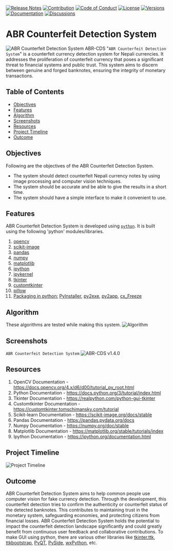 [![Release Notes](https://img.shields.io/badge/releases-view-blue)](https://github.com/theranjitraut/abr-cds/releases)
[![Contribution](https://img.shields.io/badge/contribute-welcome-green)](https://github.com/theranjitraut/abr-cds/blob/main/CONTRIBUTING.md)
[![Code of Conduct](https://img.shields.io/badge/code%20of%20conduct-view-white)](https://github.com/theranjitraut/abr-cds/blob/main/CODE_OF_CONDUCT.md)
[![License](https://img.shields.io/badge/license-mit-red)](https://github.com/theranjitraut/abr-cds/blob/main/LICENSE)
[![Versions](https://img.shields.io/badge/versions-1.4.0-orange)](https://github.com/theranjitraut/abr-cds/tags)
[![Documentation](https://img.shields.io/badge/documentation-view-violet)](https://github.com/theranjitraut/abr-cds/blob/main/README.md)
[![Discussions](https://img.shields.io/badge/discussions-view-yellow)](https://github.com/orgs/theranjitraut/abr-cds/discussions)
# ABR Counterfeit Detection System
![ABR Counterfeit Detection System](https://github.com/theranjitraut/abr-cds/blob/main/pixels/abr-cds-bg.png)
ABR-CDS "`ABR Counterfeit Detection System`" is a counterfeit currency detection system for Nepali currencies. It addresses the proliferation of counterfeit currency that poses a significant threat to financial systems and public trust. This system aims to discern between genuine and forged banknotes, ensuring the integrity of monetary transactions.

## Table of Contents

- [Objectives](#objectives)
- [Features](#features)
- [Algorithm](#algorithm)
- [Screenshots](#screenshots)
- [Resources](#resources)
- [Project Timeline](#project-timeline)
- [Outcome](#outcome)

## Objectives
Following are the objectives of the ABR Counterfeit Detection System.
- The system should detect counterfeit Nepali currency notes by using image processing and computer vision techniques.
- The system should be accurate and be able to give the results in a short time. 
- The system should have a simple interface to make it convenient to use.

## Features
ABR Counterfeit Detection System is developed using [`python`](https://www.python.org). It is built using the following 'python' modules/libraries.
1. [opencv](https://docs.opencv.org/4.x/d6/d00/tutorial_py_root.html)
2. [scikit-image](https://scikit-image.org/docs/stable/)
3. [pandas](https://pandas.pydata.org/docs/)
4. [numpy](https://numpy.org/doc/stable/)
5. [matplotlib](https://matplotlib.org/stable/tutorials/index)
6. [ipython](https://ipython.org/documentation.html)
7. [ipykernel](https://ipython.readthedocs.io/en/stable/install/kernel_install.html)
8. [tkinter](https://docs.python.org/3/library/tk.html)
9. [customtkinter](https://customtkinter.tomschimansky.com/)
10. [pillow](https://pillow.readthedocs.io/en/stable/)
11. [Packaging in python:](https://packaging.python.org/en/latest/overview/) [PyInstaller](https://pyinstaller.org/en/stable/), [py2exe](https://www.py2exe.org/), [py2app](https://py2app.readthedocs.io/en/latest/), [cx_Freeze](https://cx-freeze.readthedocs.io/en/stable/)

## Algorithm
These algorithms are tested while making this system.
![Algorithm](https://github.com/theranjitraut/abr-cds/blob/main/pixels/algorithm.jpg)

## Screenshots
`ABR Counterfeit Detection System`
![ABR-CDS v1.4.0](https://github.com/theranjitraut/abr-cds/blob/main/pixels/abr-cds-ui.png)

## Resources
1. OpenCV Documentation - https://docs.opencv.org/4.x/d6/d00/tutorial_py_root.html
2. Python Documentation - https://docs.python.org/3/tutorial/index.html
3. Tkinter Documentation - https://realpython.com/python-gui-tkinter
4. Customtkinter Documentation - https://customtkinter.tomschimansky.com/tutorial
5. Scikit-learn Documentation - https://scikit-image.org/docs/stable
6. Pandas Documentation - https://pandas.pydata.org/docs
7. Numpy Documentation - https://numpy.org/doc/stable
8. Matplotlib Documentation - https://matplotlib.org/stable/tutorials/index
9. Ipython Documentation - https://ipython.org/documentation.html

## Project Timeline
![Project Timeline](https://github.com/theranjitraut/abr-cds/blob/main/pixels/project-timeline-ui.jpg)

## Outcome
ABR Counterfeit Detection System aims to help common people use computer vision for fake currency detection. Through the development, this counterfeit detection tries to confirm the authenticity or counterfeit status of the detected banknotes. This contributes to maintaining trust in the monetary system, safeguarding economies, and protecting citizens from financial losses. ABR Counterfeit Detection System holds the potential to impact the counterfeit detection landscape significantly and could greatly benefit from continuous user feedback and collaborative contributions. To make GUI using python, there are various other libraries like [tkinter.ttk](https://docs.python.org/3/library/tkinter.ttk.html), [ttkbootstrap](https://ttkbootstrap.readthedocs.io/en/latest/), [PyQT](https://wiki.python.org/moin/PyQt), [PySide](https://wiki.python.org/moin/PySide), [wxPython](https://wxpython.org/index.html), etc.
